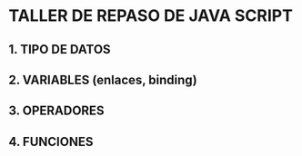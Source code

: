 # TALLER DE REPASO DE JAVA SCRIPT
## 1. TIPO DE DATOS
## 2. VARIABLES (enlaces, binding)
## 3. OPERADORES
## 4. FUNCIONES